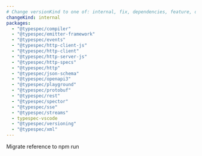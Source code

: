 ```yaml
---
# Change versionKind to one of: internal, fix, dependencies, feature, deprecation, breaking
changeKind: internal
packages:
  - "@typespec/compiler"
  - "@typespec/emitter-framework"
  - "@typespec/events"
  - "@typespec/http-client-js"
  - "@typespec/http-client"
  - "@typespec/http-server-js"
  - "@typespec/http-specs"
  - "@typespec/http"
  - "@typespec/json-schema"
  - "@typespec/openapi3"
  - "@typespec/playground"
  - "@typespec/protobuf"
  - "@typespec/rest"
  - "@typespec/spector"
  - "@typespec/sse"
  - "@typespec/streams"
  - typespec-vscode
  - "@typespec/versioning"
  - "@typespec/xml"
---
```


Migrate reference to npm run
